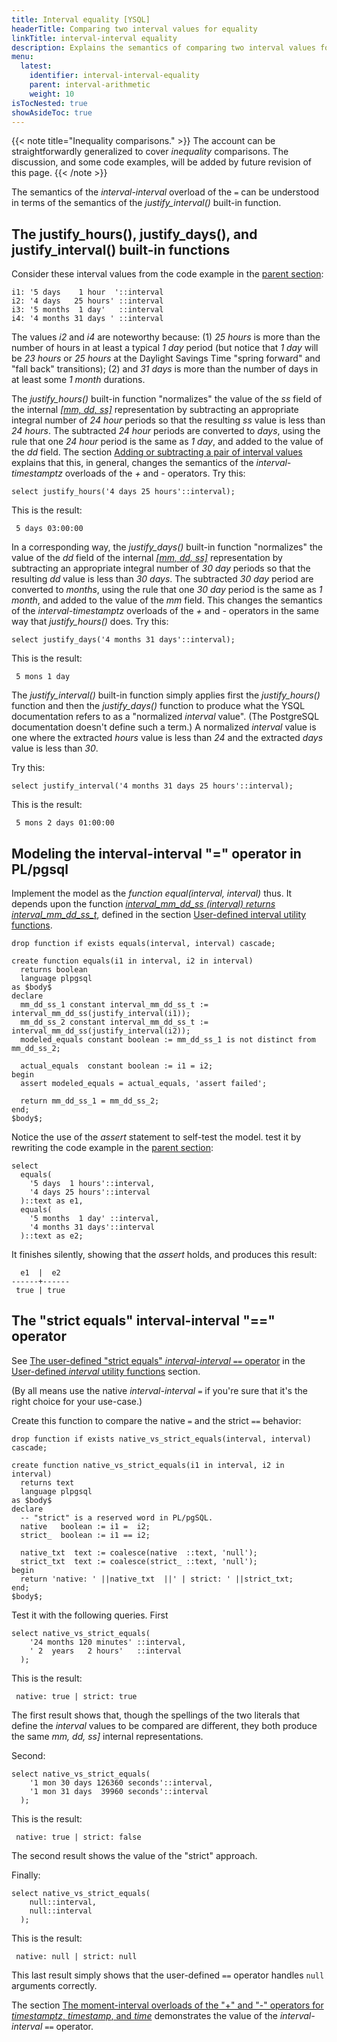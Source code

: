 ```yaml
---
title: Interval equality [YSQL]
headerTitle: Comparing two interval values for equality
linkTitle: interval-interval equality
description: Explains the semantics of comparing two interval values for equality. [YSQL]
menu:
  latest:
    identifier: interval-interval-equality
    parent: interval-arithmetic
    weight: 10
isTocNested: true
showAsideToc: true
---
```


{{< note title="Inequality comparisons." >}}
The account can be straightforwardly generalized to cover _inequality_ comparisons. The discussion, and some code examples, will be added by future revision of this page.
{{< /note >}}

The semantics of the _interval-interval_ overload of the `=` can be understood in terms of the semantics of the _justify_interval()_ built-in function.

## The justify_hours(), justify_days(), and justify_interval() built-in functions

Consider these interval values from the code example in the [parent section](../../interval-arithmetic#interval-interval-equality):

```output
i1: '5 days    1 hour  '::interval
i2: '4 days   25 hours' ::interval
i3: '5 months  1 day'   ::interval
i4: '4 months 31 days ' ::interval
```

The values _i2_ and _i4_ are noteworthy because: (1) _25 hours_ is more than the number of hours in at least a typical _1 day_ period (but notice that _1 day_ will be _23 hours_ or _25 hours_ at the Daylight Savings Time "spring forward" and "fall back" transitions); (2) and _31 days_ is more than the number of days in at least some _1 month_ durations.

The _justify_hours()_ built-in function "normalizes" the value of the _ss_ field of the internal _[[mm, dd, ss]](../../interval-representation/)_ representation by subtracting an appropriate integral number of _24 hour_ periods so that the resulting _ss_ value is less than _24 hours_. The subtracted _24 hour_ periods are converted to _days_, using the rule that one _24 hour_ period is the same as _1 day_, and added to the value of the _dd_ field. The section [Adding or subtracting a pair of interval values](../interval-interval-addition/) explains that this, in general, changes the semantics of the _interval-timestamptz_ overloads of the _+_ and _-_ operators. Try this:

```plpgsql
select justify_hours('4 days 25 hours'::interval);
```

This is the result:

```output
 5 days 03:00:00
```

In a corresponding way, the _justify_days()_ built-in function "normalizes" the value of the _dd_ field of the internal _[[mm, dd, ss]](../../interval-representation/)_ representation by subtracting an appropriate integral number of _30 day_ periods so that the resulting _dd_ value is less than _30 days_. The subtracted _30 day_ period are converted to _months_, using the rule that one _30 day_ period is the same as _1 month_, and added to the value of the _mm_ field. This changes the semantics of the _interval-timestamptz_ overloads of the _+_ and _-_ operators in the same way that _justify_hours()_ does. Try this:

```plpgsql
select justify_days('4 months 31 days'::interval);
```

This is the result:

```output
 5 mons 1 day
```

The _justify_interval()_ built-in function simply applies first the _justify_hours()_ function and then the _justify_days()_ function to produce what the YSQL documentation refers to as a "normalized _interval_ value". (The PostgreSQL documentation doesn't define such a term.) A normalized _interval_ value is one where the extracted _hours_ value is less than _24_ and the  extracted _days_ value is less than _30_.

Try this:

```plpgsql
select justify_interval('4 months 31 days 25 hours'::interval);
```

This is the result:

```output
 5 mons 2 days 01:00:00
```

## Modeling the interval-interval "=" operator in PL/pgsql

Implement the model as the _function equal(interval, interval)_ thus. It depends upon the function _[interval_mm_dd_ss (interval) returns interval_mm_dd_ss_t](../../interval-utilities/#function-interval-mm-dd-ss-interval-returns-interval-mm-dd-ss-t)_, defined in the section [User-defined interval utility functions](../../interval-utilities/).

```plpgsql
drop function if exists equals(interval, interval) cascade;

create function equals(i1 in interval, i2 in interval)
  returns boolean
  language plpgsql
as $body$
declare
  mm_dd_ss_1 constant interval_mm_dd_ss_t := interval_mm_dd_ss(justify_interval(i1));
  mm_dd_ss_2 constant interval_mm_dd_ss_t := interval_mm_dd_ss(justify_interval(i2));
  modeled_equals constant boolean := mm_dd_ss_1 is not distinct from mm_dd_ss_2;

  actual_equals  constant boolean := i1 = i2;
begin
  assert modeled_equals = actual_equals, 'assert failed';

  return mm_dd_ss_1 = mm_dd_ss_2;
end;
$body$;
```

Notice the use of the _assert_ statement to self-test the model. test it by rewriting the code example in the [parent section](../../interval-arithmetic#interval-interval-equality):

```plpgsql
select
  equals(
    '5 days  1 hours'::interval,
    '4 days 25 hours'::interval
  )::text as e1,
  equals(
    '5 months  1 day' ::interval,
    '4 months 31 days'::interval
  )::text as e2;
```

It finishes silently, showing that the _assert_ holds, and produces this result:

```
  e1  |  e2  
------+------
 true | true
```

## The "strict equals" interval-interval "==" operator

See [The user-defined "strict equals" _interval-interval_ `==` operator](../../interval-utilities/#the-user-defined-strict-equals-interval-interval-operator) in the [User-defined _interval_ utility functions](../../interval-utilities/) section.

(By all means use the native _interval-interval_ `=`  if you're sure that it's the right choice for your use-case.)

Create this function to compare the native `=` and the strict `==` behavior:

```plpgsql
drop function if exists native_vs_strict_equals(interval, interval) cascade;

create function native_vs_strict_equals(i1 in interval, i2 in interval)
  returns text
  language plpgsql
as $body$
declare
  -- "strict" is a reserved word in PL/pgSQL.
  native   boolean := i1 =  i2;
  strict_  boolean := i1 == i2;

  native_txt  text := coalesce(native  ::text, 'null');
  strict_txt  text := coalesce(strict_ ::text, 'null');
begin
  return 'native: ' ||native_txt  ||' | strict: ' ||strict_txt;
end;
$body$;
```

Test it with the following queries. First

```plpgsql
select native_vs_strict_equals(
    '24 months 120 minutes' ::interval,
    ' 2  years   2 hours'   ::interval
  );
```

This is the result:

```output
 native: true | strict: true
```

The first result shows that, though the spellings of the two literals that define the _interval_ values to be compared are different, they both produce the same _mm, dd, ss]_ internal representations.

Second:

```plpgsql
select native_vs_strict_equals(
    '1 mon 30 days 126360 seconds'::interval,
    '1 mon 31 days  39960 seconds'::interval
  );
```

This is the result:

```output
 native: true | strict: false
```

The second result shows the value of the "strict" approach.

Finally:

```plpgsql
select native_vs_strict_equals(
    null::interval,
    null::interval
  );
```

This is the result:

```output
 native: null | strict: null
```

This last result simply shows that the user-defined `==` operator handles `null` arguments correctly.

The section [The moment-interval overloads of the "+" and "-" operators for _timestamptz_, _timestamp_, and _time_](../moment-interval-overloads-of-plus-and-minus/) demonstrates the value of the _interval-interval_ `==` operator.
